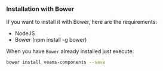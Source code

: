 ### Installation with Bower

If you want to install it with Bower, here are the requirements: 

- NodeJS
- Bower (npm install -g bower)

When you have `Bower` already installed just execute:

``` bash
bower install veams-components --save
```